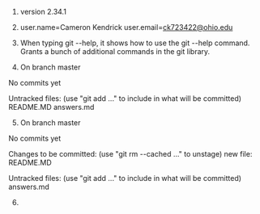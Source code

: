 1. version 2.34.1

2. user.name=Cameron Kendrick
user.email=ck723422@ohio.edu

3. When typing git --help, it shows how to use the git --help command. Grants a bunch of additional commands in the git library.

4. On branch master

No commits yet

Untracked files:
  (use "git add <file>..." to include in what will be committed)
	README.MD
	answers.md

5. On branch master

No commits yet

Changes to be committed:
  (use "git rm --cached <file>..." to unstage)
	new file:   README.MD

Untracked files:
  (use "git add <file>..." to include in what will be committed)
	answers.md

6. 
